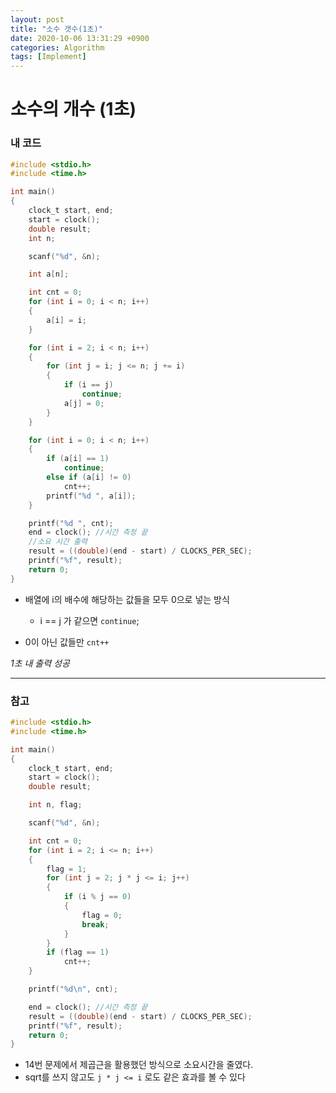 ```yaml
---
layout: post
title: "소수 갯수(1초)"
date: 2020-10-06 13:31:29 +0900
categories: Algorithm
tags: [Implement]
---
```


# 소수의 개수 (1초)

### 내 코드

```c
#include <stdio.h>
#include <time.h>

int main()
{
    clock_t start, end;
    start = clock();
    double result;
    int n;

    scanf("%d", &n);

    int a[n];

    int cnt = 0;
    for (int i = 0; i < n; i++)
    {
        a[i] = i;
    }

    for (int i = 2; i < n; i++)
    {
        for (int j = i; j <= n; j += i)
        {
            if (i == j)
                continue;
            a[j] = 0;
        }
    }

    for (int i = 0; i < n; i++)
    {
        if (a[i] == 1)
            continue;
        else if (a[i] != 0)
            cnt++;
        printf("%d ", a[i]);
    }

    printf("%d ", cnt);
    end = clock(); //시간 측정 끝
  	//소요 시간 출력
    result = ((double)(end - start) / CLOCKS_PER_SEC);
    printf("%f", result);
    return 0;
}
```

- 배열에 i의 배수에 해당하는 값들을 모두 0으로 넣는 방식

  - i == j 가 같으면 `continue`;

- 0이 아닌 값들만 `cnt++`

_1초 내 출력 성공_

---

### 참고

```c
#include <stdio.h>
#include <time.h>

int main()
{
    clock_t start, end;
    start = clock();
    double result;

    int n, flag;

    scanf("%d", &n);

    int cnt = 0;
    for (int i = 2; i <= n; i++)
    {
        flag = 1;
        for (int j = 2; j * j <= i; j++)
        {
            if (i % j == 0)
            {
                flag = 0;
                break;
            }
        }
        if (flag == 1)
            cnt++;
    }

    printf("%d\n", cnt);

    end = clock(); //시간 측정 끝
    result = ((double)(end - start) / CLOCKS_PER_SEC);
    printf("%f", result);
    return 0;
}
```

- 14번 문제에서 제곱근을 활용했던 방식으로 소요시간을 줄였다.
- sqrt를 쓰지 않고도 `j * j <= i` 로도 같은 효과를 볼 수 있다

